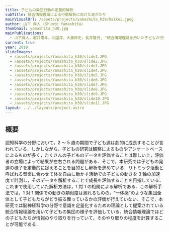```yaml
---
title: 子どもの集団行動の定量的解析
subTitle: 統合情報理論による行動解析に向けた足がかり
mainVisualUrl: /assets/projects/yamashita_h29/haikei.jpeg
author: 山下 舜人 (Shunto Yamashita)
thumbnail: yamashita_h30.jpg
mainPublications:
  - 山下舜人，堀井隆斗，北園淳，大泉匡史，長井隆行, "統合情報理論を用いた子どもの行動解析―年齢の変化に伴う集団形成の変化と一体感の定量化に向けて―", 日本赤ちゃん学会第18回学術集会, P-110, 2018.7.7, 東京
current: true
year: 2018
slideImages:
  - /assets/projects/Yamashita_h30/slide1.JPG
  - /assets/projects/Yamashita_h30/slide2.JPG
  - /assets/projects/Yamashita_h30/slide3.JPG
  - /assets/projects/Yamashita_h30/slide4.JPG
  - /assets/projects/Yamashita_h30/slide5.JPG
  - /assets/projects/Yamashita_h30/slide6.JPG
  - /assets/projects/Yamashita_h30/slide7.JPG
  - /assets/projects/Yamashita_h30/slide8.JPG
  - /assets/projects/Yamashita_h30/slide9.JPG
  - /assets/projects/Yamashita_h30/slide10.JPG
  - /assets/projects/Yamashita_h30/slide11.JPG
layout: ../../layouts/project.astro
---
```


## 概要

認知科学の分野において，2 ～ 5 歳の期間で子ども達は劇的に成長することが言われている．しかしながら，子どもの研究は観察によるものやアンケートベースによるものが多く，たくさんの子どものデータを評価することは難しい上，評価者の立場によって結果が左右される問題がある．そこで，本研究では子どもの発達の様子を定量的に捉えることを目的とし解析を進めている．リトミック活動と呼ばれる音楽に合わせて体を自由に動かす活動での子どもの動きを 3 軸の加速度で計測し，そのデータを解析することで成長を評価することを目指している．これまで使用していた解析方法は，1 対 1 の相関による解析である．この解析手法では，1 対 1 関係での動きの類似度は測れるものの，“一体感”のような集団全体として子どもたちがどう振る舞っているかの評価が行えていない．そこで，本研究では脳神経科学の分野で意識を定量化するための理論として提案されている統合情報理論を用いて子どもの集団の様子を評価している．統合情報理論ではどの子どもたちが情報のやり取りを行っていて，そのやり取りの程度を計算することが可能である．
